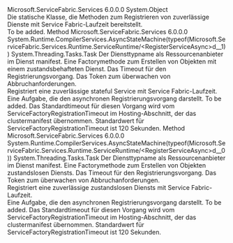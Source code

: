 <Type Name="ServiceRuntime" FullName="Microsoft.ServiceFabric.Services.Runtime.ServiceRuntime">
  <TypeSignature Language="C#" Value="public static class ServiceRuntime" />
  <TypeSignature Language="ILAsm" Value=".class public auto ansi abstract sealed beforefieldinit ServiceRuntime extends System.Object" />
  <TypeSignature Language="DocId" Value="T:Microsoft.ServiceFabric.Services.Runtime.ServiceRuntime" />
  <TypeSignature Language="VB.NET" Value="Public Class ServiceRuntime" />
  <TypeSignature Language="F#" Value="type ServiceRuntime = class" />
  <AssemblyInfo>
    <AssemblyName>Microsoft.ServiceFabric.Services</AssemblyName>
    <AssemblyVersion>6.0.0.0</AssemblyVersion>
  </AssemblyInfo>
  <Base>
    <BaseTypeName>System.Object</BaseTypeName>
  </Base>
  <Interfaces />
  <Docs>
    <summary>
            Die statische Klasse, die Methoden zum Registrieren von zuverlässige Dienste mit Service Fabric-Laufzeit bereitstellt.
            </summary>
    <remarks>To be added.</remarks>
  </Docs>
  <Members>
    <Member MemberName="RegisterServiceAsync">
      <MemberSignature Language="C#" Value="public static System.Threading.Tasks.Task RegisterServiceAsync (string serviceTypeName, Func&lt;System.Fabric.StatefulServiceContext,Microsoft.ServiceFabric.Services.Runtime.StatefulServiceBase&gt; serviceFactory, TimeSpan timeout = null, System.Threading.CancellationToken cancellationToken = null);" />
      <MemberSignature Language="ILAsm" Value=".method public static hidebysig class System.Threading.Tasks.Task RegisterServiceAsync(string serviceTypeName, class System.Func`2&lt;class System.Fabric.StatefulServiceContext, class Microsoft.ServiceFabric.Services.Runtime.StatefulServiceBase&gt; serviceFactory, valuetype System.TimeSpan timeout, valuetype System.Threading.CancellationToken cancellationToken) cil managed" />
      <MemberSignature Language="DocId" Value="M:Microsoft.ServiceFabric.Services.Runtime.ServiceRuntime.RegisterServiceAsync(System.String,System.Func{System.Fabric.StatefulServiceContext,Microsoft.ServiceFabric.Services.Runtime.StatefulServiceBase},System.TimeSpan,System.Threading.CancellationToken)" />
      <MemberSignature Language="F#" Value="static member RegisterServiceAsync : string * Func&lt;System.Fabric.StatefulServiceContext, Microsoft.ServiceFabric.Services.Runtime.StatefulServiceBase&gt; * TimeSpan * System.Threading.CancellationToken -&gt; System.Threading.Tasks.Task" Usage="Microsoft.ServiceFabric.Services.Runtime.ServiceRuntime.RegisterServiceAsync (serviceTypeName, serviceFactory, timeout, cancellationToken)" />
      <MemberType>Method</MemberType>
      <AssemblyInfo>
        <AssemblyName>Microsoft.ServiceFabric.Services</AssemblyName>
        <AssemblyVersion>6.0.0.0</AssemblyVersion>
      </AssemblyInfo>
      <Attributes>
        <Attribute>
          <AttributeName>System.Runtime.CompilerServices.AsyncStateMachine(typeof(Microsoft.ServiceFabric.Services.Runtime.ServiceRuntime/&lt;RegisterServiceAsync&gt;d__1))</AttributeName>
        </Attribute>
      </Attributes>
      <ReturnValue>
        <ReturnType>System.Threading.Tasks.Task</ReturnType>
      </ReturnValue>
      <Parameters>
        <Parameter Name="serviceTypeName" Type="System.String" />
        <Parameter Name="serviceFactory" Type="System.Func&lt;System.Fabric.StatefulServiceContext,Microsoft.ServiceFabric.Services.Runtime.StatefulServiceBase&gt;" />
        <Parameter Name="timeout" Type="System.TimeSpan" />
        <Parameter Name="cancellationToken" Type="System.Threading.CancellationToken" />
      </Parameters>
      <Docs>
        <param name="serviceTypeName">Der Diensttypname als Ressourcenanbieter im Dienst manifest.</param>
        <param name="serviceFactory">Eine Factorymethode zum Erstellen von Objekten mit einem zustandsbehafteten Dienst.</param>
        <param name="timeout">Das Timeout für den Registrierungsvorgang.</param>
        <param name="cancellationToken">Das Token zum überwachen von Abbruchanforderungen.</param>
        <summary>
            Registriert eine zuverlässige stateful Service mit Service Fabric-Laufzeit.
            </summary>
        <returns>
            Eine Aufgabe, die den asynchronen Registrierungsvorgang darstellt.
            </returns>
        <remarks>To be added.</remarks>
        <para>Das Standardtimeout für diesen Vorgang wird vom ServiceFactoryRegistrationTimeout im Hosting-Abschnitt, der das clustermanifest übernommen. Standardwert für ServiceFactoryRegistrationTimeout ist 120 Sekunden.</para>
      </Docs>
    </Member>
    <Member MemberName="RegisterServiceAsync">
      <MemberSignature Language="C#" Value="public static System.Threading.Tasks.Task RegisterServiceAsync (string serviceTypeName, Func&lt;System.Fabric.StatelessServiceContext,Microsoft.ServiceFabric.Services.Runtime.StatelessService&gt; serviceFactory, TimeSpan timeout = null, System.Threading.CancellationToken cancellationToken = null);" />
      <MemberSignature Language="ILAsm" Value=".method public static hidebysig class System.Threading.Tasks.Task RegisterServiceAsync(string serviceTypeName, class System.Func`2&lt;class System.Fabric.StatelessServiceContext, class Microsoft.ServiceFabric.Services.Runtime.StatelessService&gt; serviceFactory, valuetype System.TimeSpan timeout, valuetype System.Threading.CancellationToken cancellationToken) cil managed" />
      <MemberSignature Language="DocId" Value="M:Microsoft.ServiceFabric.Services.Runtime.ServiceRuntime.RegisterServiceAsync(System.String,System.Func{System.Fabric.StatelessServiceContext,Microsoft.ServiceFabric.Services.Runtime.StatelessService},System.TimeSpan,System.Threading.CancellationToken)" />
      <MemberSignature Language="F#" Value="static member RegisterServiceAsync : string * Func&lt;System.Fabric.StatelessServiceContext, Microsoft.ServiceFabric.Services.Runtime.StatelessService&gt; * TimeSpan * System.Threading.CancellationToken -&gt; System.Threading.Tasks.Task" Usage="Microsoft.ServiceFabric.Services.Runtime.ServiceRuntime.RegisterServiceAsync (serviceTypeName, serviceFactory, timeout, cancellationToken)" />
      <MemberType>Method</MemberType>
      <AssemblyInfo>
        <AssemblyName>Microsoft.ServiceFabric.Services</AssemblyName>
        <AssemblyVersion>6.0.0.0</AssemblyVersion>
      </AssemblyInfo>
      <Attributes>
        <Attribute>
          <AttributeName>System.Runtime.CompilerServices.AsyncStateMachine(typeof(Microsoft.ServiceFabric.Services.Runtime.ServiceRuntime/&lt;RegisterServiceAsync&gt;d__0))</AttributeName>
        </Attribute>
      </Attributes>
      <ReturnValue>
        <ReturnType>System.Threading.Tasks.Task</ReturnType>
      </ReturnValue>
      <Parameters>
        <Parameter Name="serviceTypeName" Type="System.String" />
        <Parameter Name="serviceFactory" Type="System.Func&lt;System.Fabric.StatelessServiceContext,Microsoft.ServiceFabric.Services.Runtime.StatelessService&gt;" />
        <Parameter Name="timeout" Type="System.TimeSpan" />
        <Parameter Name="cancellationToken" Type="System.Threading.CancellationToken" />
      </Parameters>
      <Docs>
        <param name="serviceTypeName">Der Diensttypname als Ressourcenanbieter im Dienst manifest.</param>
        <param name="serviceFactory">Eine Factorymethode zum Erstellen von Objekten zustandslosen Diensts.</param>
        <param name="timeout">Das Timeout für den Registrierungsvorgang.</param>
        <param name="cancellationToken">Das Token zum überwachen von Abbruchanforderungen.</param>
        <summary>
            Registriert eine zuverlässige zustandslosen Diensts mit Service Fabric-Laufzeit.
            </summary>
        <returns>
            Eine Aufgabe, die den asynchronen Registrierungsvorgang darstellt.
            </returns>
        <remarks>To be added.</remarks>
        <para>Das Standardtimeout für diesen Vorgang wird vom ServiceFactoryRegistrationTimeout im Hosting-Abschnitt, der das clustermanifest übernommen. Standardwert für ServiceFactoryRegistrationTimeout ist 120 Sekunden.</para>
      </Docs>
    </Member>
  </Members>
</Type>